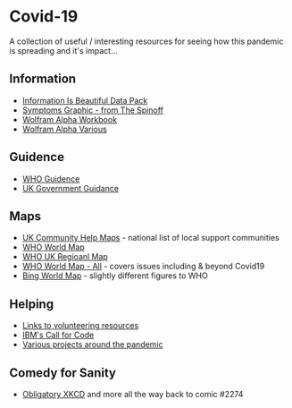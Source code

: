 # Covid-19

A collection of useful / interesting resources for seeing how this pandemic is spreading and it's impact...

## Information
- [Information Is Beautiful Data Pack](https://informationisbeautiful.net/visualizations/covid-19-coronavirus-infographic-datapack/)
- [Symptoms Graphic - from The Spinoff](https://thespinoff.co.nz/science/18-03-2020/siouxsie-wiles-how-testing-for-covid-19-works/)
- [Wolfram Alpha Workbook](https://datarepository.wolframcloud.com/resources/Epidemic-Data-for-Novel-Coronavirus-COVID-19)
- [Wolfram Alpha Various](https://www.wolframcloud.com/obj/examples/COVID19Resources)

## Guidence
- [WHO Guidence](https://www.who.int/emergencies/diseases/novel-coronavirus-2019)
- [UK Government Guidance](https://www.gov.uk/government/topical-events/coronavirus-covid-19-uk-government-response)

## Maps
- [UK Community Help Maps](https://www.policecoders.org/home/covid-19/communities) - national list of local support communities
- [WHO World Map](https://experience.arcgis.com/experience/685d0ace521648f8a5beeeee1b9125cd)
- [WHO UK Regioanl Map](https://www.arcgis.com/apps/opsdashboard/index.html#/f94c3c90da5b4e9f9a0b19484dd4bb14)
- [WHO World Map - All](https://extranet.who.int/publicemergency) - covers issues including & beyond Covid19
- [Bing World Map](https://bing.com/covid) - slightly different figures to WHO

## Helping
- [Links to volunteering resources](https://coronavirustechhandbook.com/volunteering) 
- [IBM's Call for Code](https://developer.ibm.com/callforcode/)
- [Various projects around the pandemic](https://helpwithcovid.com/) 

## Comedy for Sanity
- [Obligatory XKCD](https://xkcd.com/2282/) and more all the way back to comic #2274
